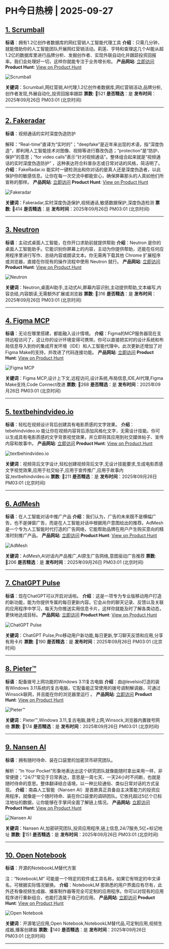 # PH今日热榜 | 2025-09-27

## [1. Scrumball](https://www.producthunt.com/products/scrumball?utm_campaign=producthunt-api&utm_medium=api-v2&utm_source=Application%3A+dev+%28ID%3A+189358%29)
**标语**：拥有1.2亿创作者数据库的网红营销人工智能代理工具
**介绍**：只需几分钟，就能借助你的人工智能团队开展网红营销活动。莉莲、亨特和查理这几个AI能从超1.2亿的数据库里进行品牌分析、发掘创作者、实现外联自动化并跟踪投资回报率。我们会处理好一切，这样你就能专注于业务增长啦。
**产品网站**: [立即访问](https://www.producthunt.com/r/SM57DULIHDH6SZ?utm_campaign=producthunt-api&utm_medium=api-v2&utm_source=Application%3A+dev+%28ID%3A+189358%29)
**Product Hunt**: [View on Product Hunt](https://www.producthunt.com/products/scrumball?utm_campaign=producthunt-api&utm_medium=api-v2&utm_source=Application%3A+dev+%28ID%3A+189358%29)

![Scrumball](https://ph-files.imgix.net/61ac53b0-29e9-4524-9378-e84aa95d01af.png?auto=format)

**关键词**：Scrumball,网红营销,AI代理,1.2亿创作者数据库,网红营销活动,品牌分析,创作者发现,外展自动化,投资回报率跟踪
**票数**: 🔺521
**是否精选**：是
**发布时间**：2025年09月26日 PM03:01 (北京时间)

---

## [2. Fakeradar](https://www.producthunt.com/products/fakeradar?utm_campaign=producthunt-api&utm_medium=api-v2&utm_source=Application%3A+dev+%28ID%3A+189358%29)
**标语**：视频通话的实时深度伪造防护

解释：“Real-time”直译为“实时的”；“deepfake”是近年来出现的术语，指“深度伪造”，即利用人工智能技术对图像、视频等进行篡改伪造；“protection”是“防护、保护”的意思；“for video calls”表示“针对视频通话”。整体组合起来就是“视频通话的实时深度伪造防护” ，这种表达符合科普杂志或日常对话的风格，简洁明了。
**介绍**：FakeRadar.io 能实时一键检测出和你对话的是真人还是深度伪造者，以此保护你的敏感信息。让你在每一次交流中都能安心，确保屏幕那头的人真如他们所宣称的那样。
**产品网站**: [立即访问](https://www.producthunt.com/r/Z74N6DDZAHM3T5?utm_campaign=producthunt-api&utm_medium=api-v2&utm_source=Application%3A+dev+%28ID%3A+189358%29)
**Product Hunt**: [View on Product Hunt](https://www.producthunt.com/products/fakeradar?utm_campaign=producthunt-api&utm_medium=api-v2&utm_source=Application%3A+dev+%28ID%3A+189358%29)

![Fakeradar](https://ph-files.imgix.net/ddf28f48-adc0-4735-9b1a-258e90728f88.jpeg?auto=format)

**关键词**：Fakeradar,实时深度伪造保护,视频通话,敏感数据保护,深度伪造检测
**票数**: 🔺414
**是否精选**：是
**发布时间**：2025年09月26日 PM03:01 (北京时间)

---

## [3. Neutron](https://www.producthunt.com/products/neutron-2?utm_campaign=producthunt-api&utm_medium=api-v2&utm_source=Application%3A+dev+%28ID%3A+189358%29)
**标语**：主动式桌面人工智能，在你开口求助前就提供帮助
**介绍**：Neutron 是你的桌面人工智能助手。它能识别你屏幕上的内容，主动为你提供帮助，还能在任何应用程序里进行写作、总结内容或朗读文本。你无需再下载其他 Chrome 扩展程序或浏览器，直接在你现有的操作流程中使用 Neutron 就行。
**产品网站**: [立即访问](https://www.producthunt.com/r/OWSZPR4V5RLJT6?utm_campaign=producthunt-api&utm_medium=api-v2&utm_source=Application%3A+dev+%28ID%3A+189358%29)
**Product Hunt**: [View on Product Hunt](https://www.producthunt.com/products/neutron-2?utm_campaign=producthunt-api&utm_medium=api-v2&utm_source=Application%3A+dev+%28ID%3A+189358%29)

![Neutron](https://ph-files.imgix.net/98a0a16f-6055-4e8f-b6e5-d57cf961c9dc.png?auto=format)

**关键词**：Neutron,桌面AI助手,主动式AI,屏幕内容识别,主动提供帮助,文本编写,内容总结,内容朗读,无需额外扩展或浏览器
**票数**: 🔺316
**是否精选**：是
**发布时间**：2025年09月26日 PM03:01 (北京时间)

---

## [4. Figma MCP](https://www.producthunt.com/products/figma?utm_campaign=producthunt-api&utm_medium=api-v2&utm_source=Application%3A+dev+%28ID%3A+189358%29)
**标语**：无论在哪里搭建，都能融入设计情境。
**介绍**：Figma的MCP服务器现在支持远程访问了，这让你的设计环境变得可携带。你可以直接把实时的设计系统和布局信息导入到你的集成开发环境（IDE）和人工智能代理中。此次更新还增加了对Figma Make的支持，并改进了代码连接功能。
**产品网站**: [立即访问](https://www.producthunt.com/r/G6AXHJQPOFJQ3F?utm_campaign=producthunt-api&utm_medium=api-v2&utm_source=Application%3A+dev+%28ID%3A+189358%29)
**Product Hunt**: [View on Product Hunt](https://www.producthunt.com/products/figma?utm_campaign=producthunt-api&utm_medium=api-v2&utm_source=Application%3A+dev+%28ID%3A+189358%29)

![Figma MCP](https://ph-files.imgix.net/316cbe81-0043-448d-a0d7-c4f19e16785f.png?auto=format)

**关键词**：Figma MCP,设计上下文,远程访问,设计系统,布局信息,IDE,AI代理,Figma Make支持,Code Connect改进
**票数**: 🔺268
**是否精选**：是
**发布时间**：2025年09月26日 PM03:01 (北京时间)

---

## [5. textbehindvideo.io](https://www.producthunt.com/products/textbehindvideo-io?utm_campaign=producthunt-api&utm_medium=api-v2&utm_source=Application%3A+dev+%28ID%3A+189358%29)
**标语**：轻松在视频设计背后创建具有电影质感的文字效果。
**介绍**：tebehindvideo.io 能让你在视频内容背后添加风格化文字，无需设计技能。你可以生成具有电影质感的文字背景视觉效果，并立即将其应用到社交媒体帖子、宣传内容和故事中。
**产品网站**: [立即访问](https://www.producthunt.com/r/67QTI56PA3LXO3?utm_campaign=producthunt-api&utm_medium=api-v2&utm_source=Application%3A+dev+%28ID%3A+189358%29)
**Product Hunt**: [View on Product Hunt](https://www.producthunt.com/products/textbehindvideo-io?utm_campaign=producthunt-api&utm_medium=api-v2&utm_source=Application%3A+dev+%28ID%3A+189358%29)

![textbehindvideo.io](https://ph-files.imgix.net/5bf68564-d3f1-4653-b259-ac5dd5efc263.jpeg?auto=format)

**关键词**：视频背后文字设计,轻松创建视频背后文字,无设计技能要求,生成电影质感文字视觉效果,应用于社交帖子,应用于宣传推广,应用于故事内容,textbehindvideo.io
**票数**: 🔺211
**是否精选**：是
**发布时间**：2025年09月26日 PM03:01 (北京时间)

---

## [6. AdMesh](https://www.producthunt.com/products/admesh?utm_campaign=producthunt-api&utm_medium=api-v2&utm_source=Application%3A+dev+%28ID%3A+189358%29)
**标语**：在人工智能对话中推广产品
**介绍**：我们认为，广告的未来既不是横幅广告，也不是弹窗广告，而是在人工智能对话中根据用户意图给出的推荐。AdMesh是一个专为人工智能时代打造的广告网络，它能帮助品牌在用户产生购买意向的精准时刻推广产品。
**产品网站**: [立即访问](https://www.producthunt.com/r/PUZXHL6KA5XRGB?utm_campaign=producthunt-api&utm_medium=api-v2&utm_source=Application%3A+dev+%28ID%3A+189358%29)
**Product Hunt**: [View on Product Hunt](https://www.producthunt.com/products/admesh?utm_campaign=producthunt-api&utm_medium=api-v2&utm_source=Application%3A+dev+%28ID%3A+189358%29)

![AdMesh](https://ph-files.imgix.net/6970781a-16a0-4ff3-bc32-8be4a6214085.png?auto=format)

**关键词**：AdMesh,AI对话内产品推广,AI原生广告网络,意图驱动广告推荐
**票数**: 🔺206
**是否精选**：是
**发布时间**：2025年09月26日 PM03:01 (北京时间)

---

## [7. ChatGPT Pulse](https://www.producthunt.com/products/openai?utm_campaign=producthunt-api&utm_medium=api-v2&utm_source=Application%3A+dev+%28ID%3A+189358%29)
**标语**：现在ChatGPT可以开启对话啦。
**介绍**：这是一项专为专业版移动用户打造的新功能，能为你提供专属的每日更新内容。它会从你的聊天记录、反馈以及关联的应用程序中学习，每天为你推送实用信息卡片，这样你就能及时了解各类动态，更快地达成目标。
**产品网站**: [立即访问](https://www.producthunt.com/r/EJGH3IFI2IQ6P2?utm_campaign=producthunt-api&utm_medium=api-v2&utm_source=Application%3A+dev+%28ID%3A+189358%29)
**Product Hunt**: [View on Product Hunt](https://www.producthunt.com/products/openai?utm_campaign=producthunt-api&utm_medium=api-v2&utm_source=Application%3A+dev+%28ID%3A+189358%29)

![ChatGPT Pulse](https://ph-files.imgix.net/4dbd302d-3680-4338-8c82-6d6ddcd0c406.webp?auto=format)

**关键词**：ChatGPT Pulse,Pro移动用户新功能,每日更新,学习聊天反馈和应用,分享有用卡片
**票数**: 🔺190
**是否精选**：是
**发布时间**：2025年09月26日 PM03:01 (北京时间)

---

## [8. Pieter™](https://www.producthunt.com/products/pieter?utm_campaign=producthunt-api&utm_medium=api-v2&utm_source=Application%3A+dev+%28ID%3A+189358%29)
**标语**：配备拨号上网功能的Windows 3.11复古电脑
**介绍**：由@levelsio打造的装有Windows 3.11系统的复古电脑，它配备能正常使用的拨号调制解调器，可通过Winsock联网，并且能在你的浏览器里运行 。
**产品网站**: [立即访问](https://www.producthunt.com/r/XJ462YCSQVYIM5?utm_campaign=producthunt-api&utm_medium=api-v2&utm_source=Application%3A+dev+%28ID%3A+189358%29)
**Product Hunt**: [View on Product Hunt](https://www.producthunt.com/products/pieter?utm_campaign=producthunt-api&utm_medium=api-v2&utm_source=Application%3A+dev+%28ID%3A+189358%29)

![Pieter™](https://ph-files.imgix.net/126c430a-c545-4001-a77b-38d81dbb61c4.png?auto=format)

**关键词**：Pieter™,Windows 3.11,复古电脑,拨号上网,Winsock,浏览器内置拨号网络
**票数**: 🔺174
**是否精选**：是
**发布时间**：2025年09月26日 PM03:01 (北京时间)

---

## [9. Nansen AI](https://www.producthunt.com/products/nansen-ai?utm_campaign=producthunt-api&utm_medium=api-v2&utm_source=Application%3A+dev+%28ID%3A+189358%29)
**标语**：拥有随时待命、装在口袋里的加密货币研究团队。

解析：“In Your Pocket”形象地表达出这个研究团队就像能随时拿出来用一样，非常便捷；“24/7”常见于日常表达，意思是一周七天、一天24小时不间断，也就是随时待命的意思。整体翻译结合语境，以一种比较通俗、类似日常对话的方式呈现。
**介绍**：南森人工智能（Nansen AI）是首款真正具备自主决策能力的投资应用程序，就像是一个随时待命、装在你口袋里的调研团队。它依托超过5亿个已标注地址的数据，让你能够在手掌间全面了解链上情况。
**产品网站**: [立即访问](https://www.producthunt.com/r/YGQL2PI2RP7EWS?utm_campaign=producthunt-api&utm_medium=api-v2&utm_source=Application%3A+dev+%28ID%3A+189358%29)
**Product Hunt**: [View on Product Hunt](https://www.producthunt.com/products/nansen-ai?utm_campaign=producthunt-api&utm_medium=api-v2&utm_source=Application%3A+dev+%28ID%3A+189358%29)

![Nansen AI](https://ph-files.imgix.net/425c1eb1-936c-43e4-8526-e86cd02a49f6.jpeg?auto=format)

**关键词**：Nansen AI,加密研究团队,投资应用程序,链上信息,24/7服务,5亿+标记地址
**票数**: 🔺151
**是否精选**：是
**发布时间**：2025年09月26日 PM03:01 (北京时间)

---

## [10. Open Notebook](https://www.producthunt.com/products/open-notebook?utm_campaign=producthunt-api&utm_medium=api-v2&utm_source=Application%3A+dev+%28ID%3A+189358%29)
**标语**：开源的NotebookLM替代方案

注：“NotebookLM” 可能是一个特定的软件或工具名称，如果它有特定的中文译名，可根据实际情况替换。
**介绍**：NotebookLM 那熟悉的用户界面应有尽有，此外还有像视频生成器、播客制作器等完全可定制的应用程序。你可以对现有的应用程序进行重新组合，也能打造属于自己的应用。
**产品网站**: [立即访问](https://www.producthunt.com/r/AXFGE5OYCBLQIB?utm_campaign=producthunt-api&utm_medium=api-v2&utm_source=Application%3A+dev+%28ID%3A+189358%29)
**Product Hunt**: [View on Product Hunt](https://www.producthunt.com/products/open-notebook?utm_campaign=producthunt-api&utm_medium=api-v2&utm_source=Application%3A+dev+%28ID%3A+189358%29)

![Open Notebook](https://ph-files.imgix.net/db8cf07b-abf7-4daa-a959-9dfea39c0f63.jpeg?auto=format)

**关键词**：开源笔记应用,Open Notebook,NotebookLM替代品,可定制应用,视频生成器,播客创建器
**票数**: 🔺140
**是否精选**：是
**发布时间**：2025年09月26日 PM03:01 (北京时间)

---

